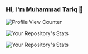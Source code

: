 ### Hi, I'm Muhammad Tariq 👋
![Profile View Counter](https://komarev.com/ghpvc/?username=mahartariq)

![Your Repository's Stats](https://github-readme-stats.vercel.app/api?username=mahartariq&show_icons=true)

![Your Repository's Stats](https://github-readme-stats.vercel.app/api/top-langs/?username=mahartariq&theme=blue-green)


